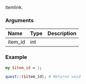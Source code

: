 itemlink.
### Arguments
**Name**|**Type**|**Description**
:---|:---|:---
item_id|int|

### Example

```perl
my $item_id = 1;

quest::($item_id); # Returns void
```